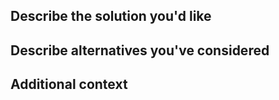 <!-- A clear and concise description of what the problem is that this feature would solve. For example, "I'm always frustrated when [...]"  -->

## Describe the solution you'd like

<!-- A description of what you want to happen.  -->

## Describe alternatives you've considered

<!-- A description of any alternative solutions or features you've considered. -->

## Additional context

<!-- Add any other context or screenshots about the feature request here.  -->